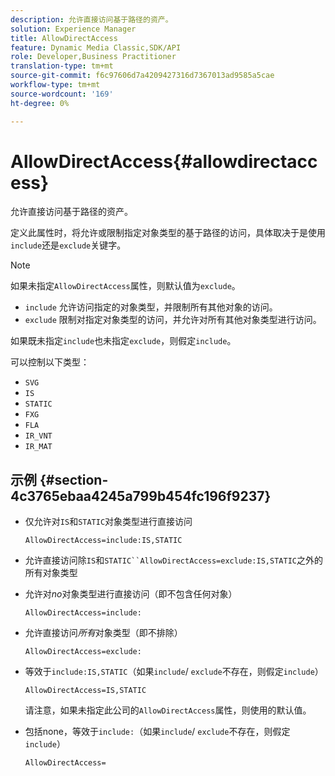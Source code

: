 ```yaml
---
description: 允许直接访问基于路径的资产。
solution: Experience Manager
title: AllowDirectAccess
feature: Dynamic Media Classic,SDK/API
role: Developer,Business Practitioner
translation-type: tm+mt
source-git-commit: f6c97606d7a4209427316d7367013ad9585a5cae
workflow-type: tm+mt
source-wordcount: '169'
ht-degree: 0%

---
```



# AllowDirectAccess{#allowdirectaccess}

允许直接访问基于路径的资产。

定义此属性时，将允许或限制指定对象类型的基于路径的访问，具体取决于是使用`include`还是`exclude`关键字。

>[!NOTE]
>
>如果未指定`AllowDirectAccess`属性，则默认值为`exclude`。

* `include` 允许访问指定的对象类型，并限制所有其他对象的访问。
* `exclude` 限制对指定对象类型的访问，并允许对所有其他对象类型进行访问。

如果既未指定`include`也未指定`exclude`，则假定`include`。

可以控制以下类型：

* `SVG`
* `IS`
* `STATIC`
* `FXG`
* `FLA`
* `IR_VNT`
* `IR_MAT`

## 示例 {#section-4c3765ebaa4245a799b454fc196f9237}

* 仅允许对`IS`和`STATIC`对象类型进行直接访问

   `AllowDirectAccess=include:IS,STATIC`

* 允许直接访问除`IS`和`STATIC``AllowDirectAccess=exclude:IS,STATIC`之外的所有对象类型

* 允许对&#x200B;*no*&#x200B;对象类型进行直接访问（即不包含任何对象）

   `AllowDirectAccess=include:`

* 允许直接访问&#x200B;*所有*&#x200B;对象类型（即不排除）

   `AllowDirectAccess=exclude:`

* 等效于`include:IS,STATIC`（如果`include`/ `exclude`不存在，则假定`include`）

   `AllowDirectAccess=IS,STATIC`

   请注意，如果未指定此公司的`AllowDirectAccess`属性，则使用的默认值。

* 包括none，等效于`include:`（如果`include`/ `exclude`不存在，则假定`include`）

   `AllowDirectAccess=`

